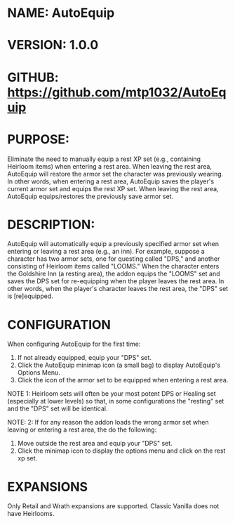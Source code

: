 # NAME: AutoEquip
# VERSION: 1.0.0 
# GITHUB: https://github.com/mtp1032/AutoEquip

# PURPOSE:
Eliminate the need to manually equip a rest XP set (e.g., containing Heirloom items) when entering a rest area. When leaving the rest area, AutoEquip will restore the armor set the character was previously wearing. In other words, when entering a rest area, AutoEquip saves the player's current armor set and equips the rest XP set. When leaving the rest area, AutoEquip equips/restores the previously save armor set.
# DESCRIPTION:
AutoEquip will automatically equip a previously specified armor set when entering or leaving a rest area (e.g., an inn). For example, suppose a character has two armor sets, one for questing called "DPS," and another consisting of Heirloom items called "LOOMS." When the character enters the Goldshire Inn (a resting area), the addon equips the "LOOMS" set and saves the DPS set for re-equipping when the player leaves the rest area. In other words, when the player's character leaves the rest area, the "DPS" set is [re]equipped.
# CONFIGURATION
When configuring AutoEquip for the first time:
1. If not already equipped, equip your "DPS" set.
2. Click the AutoEquip minimap icon (a small bag) to display AutoEquip's Options Menu.
3. Click the icon of the armor set to be equipped when entering a rest area.

NOTE 1: Heirloom sets will often be your most potent DPS or Healing set (especially at lower levels) so that, in some configurations the "resting" set and the "DPS" set will be identical.

NOTE: 2: If for any reason the addon loads the wrong armor set when leaving or entering a rest area, the do the following:
1. Move outside the rest area and equip your "DPS" set.
2. Click the minimap icon to display the options menu and click on the rest xp set.

# EXPANSIONS
Only Retail and Wrath expansions are supported. Classic Vanilla does not have Heirlooms.